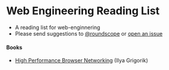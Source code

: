 Web Engineering Reading List
============================

* A reading list for web-enginnering
* Please send suggestions to [@roundscope](https://twitter.com/roundscope) or [open an issue](https://github.com/roundscope/web-engineering/issues)

#### Books

* [High Performance Browser Networking](http://shop.oreilly.com/product/0636920028048.do) (Ilya Grigorik)

